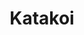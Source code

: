 --- 
title: "Katakoi"
publishdate: "2019-6-21T16:48:46+02:00"
src: "https://365manga.net/manga/katakoi"
image: "https://data.365manga.net/images/thumbnails/15987-katakoi.jpg"
description: "Nimi's time stops as she struggles to confess to her childhood friend Taku. But what caused Nimi's time to stop, and will she ever leave this cozy existence?"
---